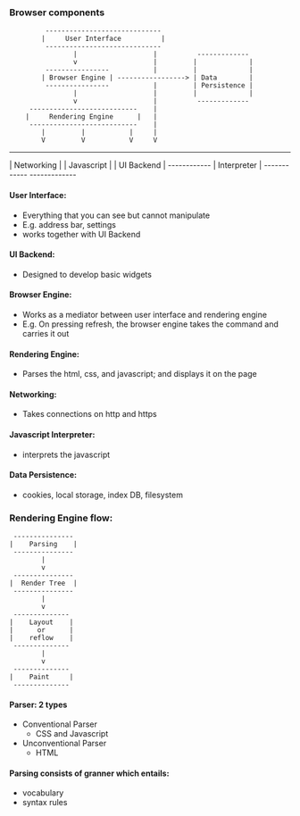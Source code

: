 ### Browser components

             -----------------------------
            |     User Interface          |
             -----------------------------
                    |                   |          -------------
                    v                   |         |             |
             ----------------           |         |             |
            | Browser Engine | -----------------> | Data        |
             ----------------           |         | Persistence |
                    |                   |         |             |
                    v                   |          -------------
         ---------------------------    |
        |     Rendering Engine      |   |
         ---------------------------    |
            |         |           |     |
            V         V           V     V
   ------------     -------------     ------------
  | Networking |   | Javascript  |   | UI Backend | 
   ------------    | Interpreter |    ------------
                    -------------

#### User Interface:
 - Everything that you can see but cannot manipulate
 - E.g. address bar, settings
 - works together with UI Backend

#### UI Backend:
 - Designed to develop basic widgets

#### Browser Engine:
 - Works as a mediator between user interface and rendering engine
 - E.g. On pressing refresh, the browser engine takes the command and carries it out

#### Rendering Engine:
 - Parses the html, css, and javascript; and displays it on the page

#### Networking:
 - Takes connections on http and https

#### Javascript Interpreter:
 - interprets the javascript

#### Data Persistence:
 - cookies, local storage, index DB, filesystem

### Rendering Engine flow:

     ---------------
    |    Parsing    |
     ---------------
            |
            v
     ---------------
    |  Render Tree  |
     ---------------
            |
            v
     --------------
    |    Layout    |
    |      or      |
    |    reflow    |
     --------------
            |
            v
     --------------
    |    Paint     |
     --------------

#### Parser: 2 types
 - Conventional Parser
   - CSS and Javascript
 - Unconventional Parser
   - HTML

#### Parsing consists of granner which entails:
 - vocabulary
 - syntax rules


